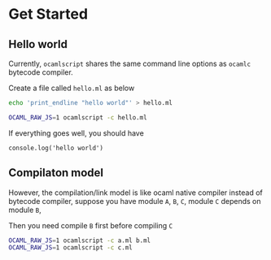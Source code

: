 # Get Started

## Hello world

Currently, `ocamlscript` shares the same command line options as `ocamlc`
bytecode compiler.

Create a file called `hello.ml` as below

```sh
echo 'print_endline "hello world"' > hello.ml
```

```sh
OCAML_RAW_JS=1 ocamlscript -c hello.ml
```

If everything goes well, you should have

```
console.log('hello world')
```

## Compilaton model

However, the compilation/link model is like ocaml native compiler
instead of bytecode compiler, suppose you
have module `A`, `B`, `C`, module `C` depends on module `B`,

Then you need compile `B` first before compiling `C`

```sh
OCAML_RAW_JS=1 ocamlscript -c a.ml b.ml
OCAML_RAW_JS=1 ocamlscript -c c.ml
```


